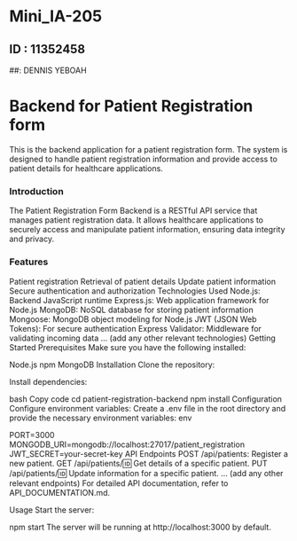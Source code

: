 # Mini_IA-205
## ID : 11352458
##: DENNIS YEBOAH

# Backend for Patient Registration form
This is the backend application for a patient registration form. The system is designed to handle patient registration information and provide access to patient details for healthcare applications.

### Introduction
The Patient Registration Form Backend is a RESTful API service that manages patient registration data. It allows healthcare applications to securely access and manipulate patient information, ensuring data integrity and privacy.

### Features
Patient registration
Retrieval of patient details
Update patient information
Secure authentication and authorization
Technologies Used
Node.js: Backend JavaScript runtime
Express.js: Web application framework for Node.js
MongoDB: NoSQL database for storing patient information
Mongoose: MongoDB object modeling for Node.js
JWT (JSON Web Tokens): For secure authentication
Express Validator: Middleware for validating incoming data
... (add any other relevant technologies)
Getting Started
Prerequisites
Make sure you have the following installed:

Node.js
npm
MongoDB
Installation
Clone the repository:


Install dependencies:

bash
Copy code
cd patient-registration-backend
npm install
Configuration
Configure environment variables:
Create a .env file in the root directory and provide the necessary environment variables:
env

PORT=3000
MONGODB_URI=mongodb://localhost:27017/patient_registration
JWT_SECRET=your-secret-key
API Endpoints
POST /api/patients: Register a new patient.
GET /api/patients/:id: Get details of a specific patient.
PUT /api/patients/:id: Update information for a specific patient.
... (add any other relevant endpoints)
For detailed API documentation, refer to API_DOCUMENTATION.md.

Usage
Start the server:


npm start
The server will be running at http://localhost:3000 by default.
